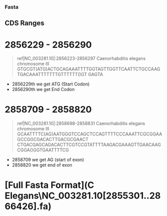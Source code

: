 ### Fasta

## CDS Ranges

# 2856229 - 2856290
>ref|NC_003281.10|:2856223-2856297 Caenorhabditis elegans chromosome III
GTGCGT(ATG)ACTGCAGAAATTTTGGTAGTTGGTTCAATTCTGCCAAGTGACAAATTTTTTTGTTTTTT()GT
GAGTA

- 2856229th we get ATG (Start Codon)
- 2856290th we get End Codon

# 2858709 - 2858820
>ref|NC_003281.10|:2858698-2858831 Caenorhabditis elegans chromosome III
GCAATTTTC(AG)AATGGGTCCAGCTCCAGTTTTCCCAAATTCGCGGAAGCCGGCGACACTTGACGCGAACT
CTGACGAGCAGACACTTCGTCCGTATTTTAAGACGAAAGTTGAACAAGCGGA()GGTGAATTTTCG

- 2858709 we get AG (start of exon)
- 2858820 we get end of exon

# [Full Fasta Format](C Elegans\NC_003281.10[2855301..2866426].fa)
